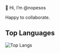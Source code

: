 👋 Hi, I’m @nopesos

Happy to collaborate.

## Top Languages

![Top Langs](https://github-readme-stats.vercel.app/api/top-langs/?username=nopesos&layout=compact&theme=graywhite)

<!---
nopesos/nopesos is a ✨ special ✨ repository because its `README.md` (this file) appears on your GitHub profile.
You can click the Preview link to take a look at your changes.
--->
